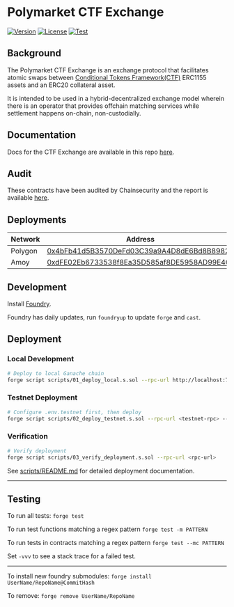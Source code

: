 # Polymarket CTF Exchange

[![Version][version-badge]][version-link]
[![License][license-badge]][license-link]
[![Test][ci-badge]][ci-link]

[version-badge]: https://img.shields.io/github/v/release/polymarket/ctf-exchange.svg?label=version
[version-link]: https://github.com/Polymarket/ctf-exchange/releases
[license-badge]: https://img.shields.io/github/license/polymarket/ctf-exchange
[license-link]: https://github.com/Polymarket/ctf-exchange/blob/main/LICENSE.md
[ci-badge]: https://github.com/Polymarket/ctf-exchange/actions/workflows/Tests.yml/badge.svg
[ci-link]: https://github.com/Polymarket/ctf-exchange/actions/workflows/Tests.yml

## Background

The Polymarket CTF Exchange is an exchange protocol that facilitates atomic swaps between [Conditional Tokens Framework(CTF)](https://docs.gnosis.io/conditionaltokens/) ERC1155 assets and an ERC20 collateral asset.

It is intended to be used in a hybrid-decentralized exchange model wherein there is an operator that provides offchain matching services while settlement happens on-chain, non-custodially.


## Documentation

Docs for the CTF Exchange are available in this repo [here](./docs/Overview.md).

## Audit

These contracts have been audited by Chainsecurity and the report is available [here](./audit/ChainSecurity_Polymarket_Exchange_audit.pdf).


## Deployments

| Network          | Address                                                                           |
| ---------------- | --------------------------------------------------------------------------------- |
| Polygon          | [0x4bFb41d5B3570DeFd03C39a9A4D8dE6Bd8B8982E](https://polygonscan.com/address/0x4bFb41d5B3570DeFd03C39a9A4D8dE6Bd8B8982E)|
| Amoy           | [0xdFE02Eb6733538f8Ea35D585af8DE5958AD99E40](https://amoy.polygonscan.com/address/0xdfe02eb6733538f8ea35d585af8de5958ad99e40)|


## Development

Install [Foundry](https://github.com/foundry-rs/foundry/).

Foundry has daily updates, run `foundryup` to update `forge` and `cast`.

## Deployment

### Local Development
```bash
# Deploy to local Ganache chain
forge script scripts/01_deploy_local.s.sol --rpc-url http://localhost:7545 --broadcast --sender 0xB6f0bf48ACf3Edc3d86717B5819640dA7F078B3B
```

### Testnet Deployment
```bash
# Configure .env.testnet first, then deploy
forge script scripts/02_deploy_testnet.s.sol --rpc-url <testnet-rpc> --broadcast --sender <deployer-address>
```

### Verification
```bash
# Verify deployment
forge script scripts/03_verify_deployment.s.sol --rpc-url <rpc-url>
```

See [scripts/README.md](scripts/README.md) for detailed deployment documentation.

---

## Testing

To run all tests: `forge test`

To run test functions matching a regex pattern `forge test -m PATTERN`

To run tests in contracts matching a regex pattern `forge test --mc PATTERN`

Set `-vvv` to see a stack trace for a failed test.

---

To install new foundry submodules: `forge install UserName/RepoName@CommitHash`

To remove: `forge remove UserName/RepoName`